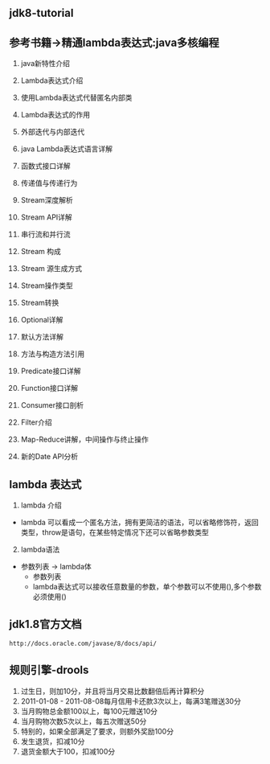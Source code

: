 ## jdk8-tutorial

## 参考书籍->精通lambda表达式:java多核编程

1. java新特性介绍

2. Lambda表达式介绍

3. 使用Lambda表达式代替匿名内部类

4. Lambda表达式的作用

5. 外部迭代与内部迭代

6. java Lambda表达式语言详解

7. 函数式接口详解

8. 传递值与传递行为

9. Stream深度解析

10. Stream API详解

11. 串行流和并行流

12. Stream 构成

13. Stream 源生成方式

14. Stream操作类型

15. Stream转换

16. Optional详解

17. 默认方法详解

18. 方法与构造方法引用

19. Predicate接口详解

20. Function接口详解

21. Consumer接口剖析

22. Filter介绍

23. Map-Reduce讲解，中间操作与终止操作

24. 新的Date API分析

## lambda 表达式
1. lambda 介绍
- lambda 可以看成一个匿名方法，拥有更简洁的语法，可以省略修饰符，返回类型，throw是语句，在某些特定情况下还可以省略参数类型
2. lambda语法
- 参数列表 -> lambda体
    * 参数列表
    * lambda表达式可以接收任意数量的参数，单个参数可以不使用(),多个参数必须使用()

## jdk1.8官方文档

    http://docs.oracle.com/javase/8/docs/api/
    
## 规则引擎-drools    
1. 过生日，则加10分，并且将当月交易比数翻倍后再计算积分
2. 2011-01-08 - 2011-08-08每月信用卡还款3次以上，每满3笔赠送30分
3. 当月购物总金额100以上，每100元赠送10分
4. 当月购物次数5次以上，每五次赠送50分
5. 特别的，如果全部满足了要求，则额外奖励100分
6. 发生退货，扣减10分
7. 退货金额大于100，扣减100分  